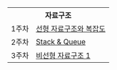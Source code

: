 <table>
<tr><th colspan="2">자료구조</th></tr>
<tr><td rowspan="1">1주차</td><td><a href = "https://volcano-catfish-a3b.notion.site/65f5599f231d4cfb9f898a1acc79082f?pvs=4">선형 자료구조와 복잡도</a></td></tr>
<tr><td rowspan="1">2주차</td><td><a href = "https://volcano-catfish-a3b.notion.site/Stack-Queue-21975c11363f4be8a43a8063030086c3?pvs=4">Stack & Queue</a></td></tr>
<tr><td rowspan="1">3주차</td><td><a href = "https://volcano-catfish-a3b.notion.site/27b2abfd80d64e059179f6cdcfa24c7e?pvs=4">비선형 자료구조 1</a></td></tr>
  
</table>
